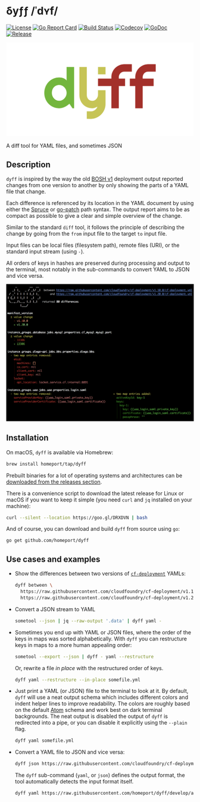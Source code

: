 # δyƒƒ /ˈdʏf/

[![License](https://img.shields.io/github/license/homeport/dyff.svg)](https://github.com/homeport/dyff/blob/master/LICENSE)
[![Go Report Card](https://goreportcard.com/badge/github.com/homeport/dyff)](https://goreportcard.com/report/github.com/homeport/dyff)
[![Build Status](https://travis-ci.org/homeport/dyff.svg?branch=master)](https://travis-ci.org/homeport/dyff)
[![Codecov](https://img.shields.io/codecov/c/github/homeport/dyff/master.svg)](https://codecov.io/gh/homeport/dyff)
[![GoDoc](https://godoc.org/github.com/homeport/dyff/pkg?status.svg)](https://godoc.org/github.com/homeport/dyff/pkg)
[![Release](https://img.shields.io/github/release/homeport/dyff.svg)](https://github.com/homeport/dyff/releases/latest)

![dyff](.docs/logo.png?raw=true "dyff logo - the letters d, y, and f in the colors green, yellow and red")

A diff tool for YAML files, and sometimes JSON

## Description

`dyff` is inspired by the way the old [BOSH v1](https://bosh.io/) deployment output reported changes from one version to another by only showing the parts of a YAML file that change.

Each difference is referenced by its location in the YAML document by using either the [Spruce](https://github.com/geofffranks/spruce) or [go-patch](https://github.com/cppforlife/go-patch) path syntax. The output report aims to be as compact as possible to give a clear and simple overview of the change.

Similar to the standard `diff` tool, it follows the principle of describing the change by going from the `from` input file to the target `to` input file.

Input files can be local files (filesystem path), remote files (URI), or the standard input stream (using `-`).

All orders of keys in hashes are preserved during processing and output to the terminal, most notably in the sub-commands to convert YAML to JSON and vice versa.

![dyff between example](.docs/dyff-between-example.png?raw=true "dyff between example of two cf-deployment versions")

## Installation

On macOS, `dyff` is available via Homebrew:

```bash
brew install homeport/tap/dyff
```

Prebuilt binaries for a lot of operating systems and architectures can be [downloaded from the releases section](https://github.com/homeport/dyff/releases/latest).

There is a convenience script to download the latest release for Linux or macOS if you want to keep it simple (you need `curl` and `jq` installed on your machine):

```bash
curl --silent --location https://goo.gl/DRXDVN | bash
```

And of course, you can download and build `dyff` from source using `go`:

```bash
go get github.com/homeport/dyff
```

## Use cases and examples

- Show the differences between two versions of [`cf-deployment`](https://github.com/cloudfoundry/cf-deployment/) YAMLs:

    ```bash
    dyff between \
      https://raw.githubusercontent.com/cloudfoundry/cf-deployment/v1.19.0/cf-deployment.yml \
      https://raw.githubusercontent.com/cloudfoundry/cf-deployment/v1.20.0/cf-deployment.yml
    ```

- Convert a JSON stream to YAML

    ```bash
    sometool --json | jq --raw-output '.data' | dyff yaml -
    ```

- Sometimes you end up with YAML or JSON files, where the order of the keys in maps was sorted alphabetically. With `dyff` you can restructure keys in maps to a more human appealing order:

    ```bash
    sometool --export --json | dyff - yaml --restructure
    ```

    Or, rewrite a file _in place_ with the restructured order of keys.

    ```bash
    dyff yaml --restructure --in-place somefile.yml
    ```

- Just print a YAML (or JSON) file to the terminal to look at it. By default, `dyff` will use a neat output schema which includes different colors and indent helper lines to improve readability. The colors are roughly based on the default [Atom](https://atom.io) schema and work best on dark terminal backgrounds. The neat output is disabled the output of `dyff` is redirected into a pipe, or you can disable it explicitly using the `--plain` flag.

    ```bash
    dyff yaml somefile.yml
    ```

- Convert a YAML file to JSON and vice versa:

    ```bash
    dyff json https://raw.githubusercontent.com/cloudfoundry/cf-deployment/v1.19.0/cf-deployment.yml
    ```

    The `dyff` sub-command (`yaml`, or `json`) defines the output format, the tool automatically detects the input format itself.

    ```bash
    dyff yaml https://raw.githubusercontent.com/homeport/dyff/develop/assets/bosh-yaml/manifest.json
    ```
